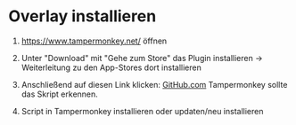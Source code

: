 # Overlay installieren

1. https://www.tampermonkey.net/ öffnen

2. Unter "Download" mit "Gehe zum Store" das Plugin installieren -> Weiterleitung zu den App-Stores dort installieren

3. Anschließend auf diesen Link klicken: [GitHub.com](https://github.com/werlen-nevio/Reddit_place_overlay_23/raw/main/src/scripts/placeCH-overlay.user.js) Tampermonkey sollte das Skript erkennen.
   
4. Script in Tampermonkey installieren oder updaten/neu installieren 
